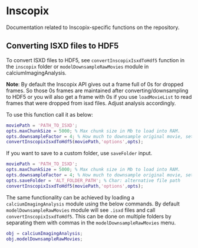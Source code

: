 # Inscopix

Documentation related to Inscopix-specific functions on the repository.

## Converting ISXD files to HDF5

To convert ISXD files to HDF5, see `convertInscopixIsxdToHdf5` function in the `inscopix` folder or `modelDownsampleRawMovies` module in calciumImagingAnalysis.

__Note__: By default the Inscopix API gives out a frame full of 0s for dropped frames. So those 0s frames are maintained after converting/downsampling to HDF5 or you will also get a frame with 0s if you use `loadMovieList` to read frames that were dropped from isxd files. Adjust analysis accordingly.

To use this function call it as below:
```Matlab
moviePath = 'PATH_TO_ISXD';
opts.maxChunkSize = 5000; % Max chunk size in Mb to load into RAM.
opts.downsampleFactor = 4; % How much to downsample original movie, set to 1 for no downsampling.
convertInscopixIsxdToHdf5(moviePath,'options',opts);
```

If you want to save to a custom folder, use `saveFolder` input.
```Matlab
moviePath = 'PATH_TO_ISXD';
opts.maxChunkSize = 5000; % Max chunk size in Mb to load into RAM.
opts.downsampleFactor = 4; % How much to downsample original movie, set to 1 for no downsampling.
opts.saveFolder = 'ALT_FOLDER_PATH'; % Char: alternative file path
convertInscopixIsxdToHdf5(moviePath,'options',opts);
```

The same functionality can be achieved by loading a `calciumImagingAnalysis` module using the below commands. By default `modelDownsampleRawMovies` module will see `.isxd` files and call `convertInscopixIsxdToHdf5`. This can be done on multiple folders by separating them with commas in the `modelDownsampleRawMovies` menu.

```Matlab
obj = calciumImagingAnalysis;
obj.modelDownsampleRawMovies;
```